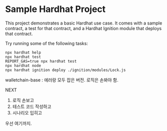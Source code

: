 # Sample Hardhat Project

This project demonstrates a basic Hardhat use case. It comes with a sample contract, a test for that contract, and a Hardhat Ignition module that deploys that contract.

Try running some of the following tasks:

```shell
npx hardhat help
npx hardhat test
REPORT_GAS=true npx hardhat test
npx hardhat node
npx hardhat ignition deploy ./ignition/modules/Lock.js
```


walletchain-base : 에러랑 모두 잡은 버전. 로직은 손봐야 함. 

NEXT 
1. 로직 손보고 
2. 테스트 코드 작성하고 
3. 시나리오 입히고 

우선 여기까지.